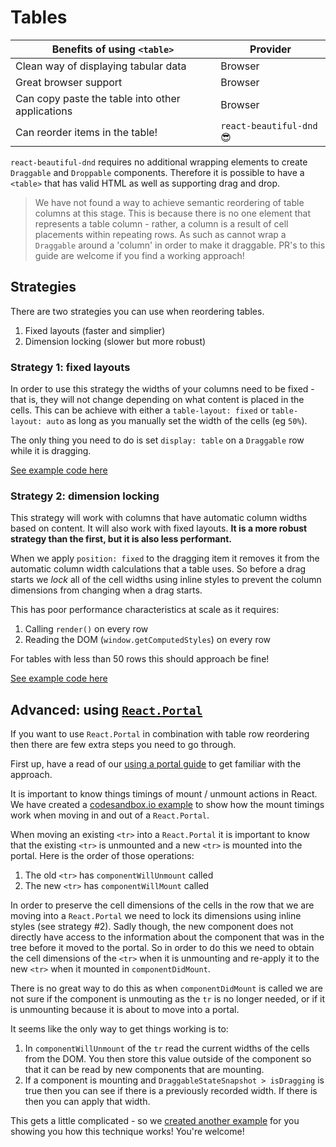 # Tables

| Benefits of using `<table>`                      | Provider                |
|--------------------------------------------------|-------------------------|
| Clean way of displaying tabular data             | Browser                 |
| Great browser support                            | Browser                 |
| Can copy paste the table into other applications | Browser                 |
| Can reorder items in the table!                  | `react-beautiful-dnd` 😎|

`react-beautiful-dnd` requires no additional wrapping elements to create `Draggable` and `Droppable` components. Therefore it is possible to have a `<table>` that has valid HTML as well as supporting drag and drop.

> We have not found a way to achieve semantic reordering of table columns at this stage. This is because there is no one element that represents a table column - rather, a column is a result of cell placements within repeating rows. As such as cannot wrap a `Draggable` around a 'column' in order to make it draggable. PR's to this guide are welcome if you find a working approach!

## Strategies

There are two strategies you can use when reordering tables.

1. Fixed layouts (faster and simplier)
2. Dimension locking (slower but more robust)

### Strategy 1: fixed layouts

In order to use this strategy the widths of your columns need to be fixed - that is, they will not change depending on what content is placed in the cells. This can be achieve with either a `table-layout: fixed` or `table-layout: auto` as long as you manually set the width of the cells (eg `50%`).

The only thing you need to do is set `display: table` on a `Draggable` row while it is dragging.

[See example code here](https://react-beautiful-dnd.netlify.com/?selectedKind=Tables&selectedStory=with%20fixed%20width%20columns&full=0&addons=1&stories=1&panelRight=0&addonPanel=storybook%2Factions%2Factions-panel)

### Strategy 2: dimension locking

This strategy will work with columns that have automatic column widths based on content. It will also work with fixed layouts. **It is a more robust strategy than the first, but it is also less performant.**

When we apply `position: fixed` to the dragging item it removes it from the automatic column width calculations that a table uses. So before a drag starts we *lock* all of the cell widths using inline styles to prevent the column dimensions from changing when a drag starts.

This has poor performance characteristics at scale as it requires:

1. Calling `render()` on every row
2. Reading the DOM (`window.getComputedStyles`) on every row

For tables with less than 50 rows this should approach be fine!

[See example code here](https://react-beautiful-dnd.netlify.com/?selectedKind=Tables&selectedStory=with%20dimension%20locking&full=0&addons=1&stories=1&panelRight=0&addonPanel=storybook%2Factions%2Factions-panel)

## Advanced: using [`React.Portal`](https://reactjs.org/docs/portals.html)

If you want to use `React.Portal` in combination with table row reordering then there are few extra steps you need to go through.

First up, have a read of our [using a portal guide](docs/guides/using-a-portal.md) to get familiar with the approach.

It is important to know things timings of mount / unmount actions in React. We have created a [codesandbox.io example](https://codesandbox.io/s/nkl52y1wn0) to show how the mount timings work when moving in and out of a `React.Portal`.

When moving an existing `<tr>` into a `React.Portal` it is important to know that the existing `<tr>` is unmounted and a new `<tr>` is mounted into the portal. Here is the order of those operations:

1. The old `<tr>` has `componentWillUnmount` called
2. The new `<tr>` has `componentWillMount` called

In order to preserve the cell dimensions of the cells in the row that we are moving into a `React.Portal` we need to lock its dimensions using inline styles (see strategy #2). Sadly though, the new component does not directly have access to the information about the component that was in the tree before it moved to the portal. So in order to do this we need to obtain the cell dimensions of the `<tr>` when it is unmounting and re-apply it to the new `<tr>` when it mounted in `componentDidMount`.

There is no great way to do this as when `componentDidMount` is called we are not sure if the component is unmouting as the `tr` is no longer needed, or if it is unmounting because it is about to move into a portal.

It seems like the only way to get things working is to:

1. In `componentWillUnmount` of the `tr` read the current widths of the cells from the DOM. You then store this value outside of the component so that it can be read by new components that are mounting.
2. If a component is mounting and `DraggableStateSnapshot > isDragging` is true then you can see if there is a previously recorded width. If there is then you can apply that width.

This gets a little complicated - so we [created another example](https://react-beautiful-dnd.netlify.com/?selectedKind=Tables&selectedStory=with%20portal&full=0&addons=1&stories=1&panelRight=0&addonPanel=storybook%2Factions%2Factions-panel) for you showing you how this technique works! You're welcome!